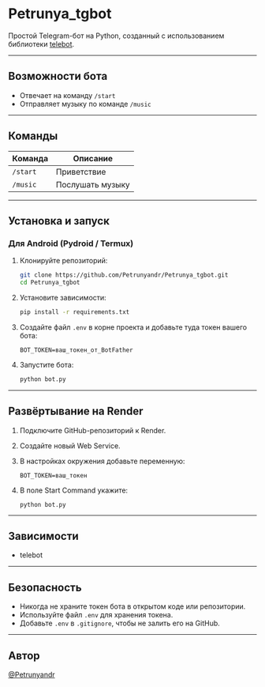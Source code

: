 # Petrunya\_tgbot

Простой Telegram-бот на Python, созданный с использованием библиотеки [telebot](https://github.com/eternnoir/pyTelegramBotAPI).

---

## Возможности бота

* Отвечает на команду `/start`
* Отправляет музыку по команде `/music`

---

## Команды

| Команда  | Описание         |
| -------- | ---------------- |
| `/start` | Приветствие      |
| `/music` | Послушать музыку |

---

## Установка и запуск

### Для Android (Pydroid / Termux)

1. Клонируйте репозиторий:

   ```bash
   git clone https://github.com/Petrunyandr/Petrunya_tgbot.git
   cd Petrunya_tgbot
   ```

2. Установите зависимости:

   ```bash
   pip install -r requirements.txt
   ```

3. Создайте файл `.env` в корне проекта и добавьте туда токен вашего бота:

   ```
   BOT_TOKEN=ваш_токен_от_BotFather
   ```

4. Запустите бота:

   ```bash
   python bot.py
   ```

---

## Развёртывание на Render

1. Подключите GitHub-репозиторий к Render.

2. Создайте новый Web Service.

3. В настройках окружения добавьте переменную:

   ```
   BOT_TOKEN=ваш_токен
   ```

4. В поле Start Command укажите:

   ```
   python bot.py
   ```

---

## Зависимости

* telebot


---

## Безопасность

* Никогда не храните токен бота в открытом коде или репозитории.
* Используйте файл `.env` для хранения токена.
* Добавьте `.env` в `.gitignore`, чтобы не залить его на GitHub.

---

## Автор

[@Petrunyandr](https://github.com/Petrunyandr)


